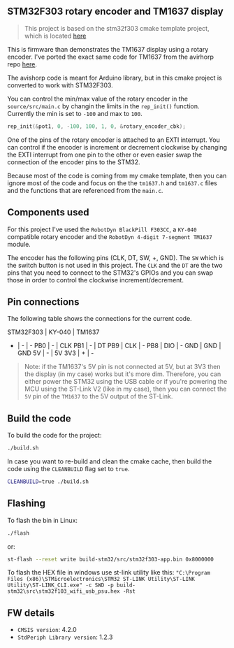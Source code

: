 STM32F303 rotary encoder and TM1637 display
----

> This project is based on the stm32f303 cmake template project,
which is located [here](https://bitbucket.org/dimtass/stm32f303-cmake-template/src/master/)

This is firmware than demonstrates the TM1637 display using a
rotary encoder. I've ported the exact same code for TM1637 from
the avirhorp repo [here](https://github.com/avishorp/TM1637).

The avishorp code is meant for Arduino library, but in this cmake
project is converted to work with STM32F303.

You can control the min/max value of the rotary encoder in the
`source/src/main.c` by changin the limits in the `rep_init()`
function. Currently the min is set to `-100` and max to `100`.

```cpp
rep_init(&pot1, 0, -100, 100, 1, 0, &rotary_encoder_cbk);
```

One of the pins of the rotary encoder is attached to an EXTI interrupt.
You can control if the encoder is increment or decrement clockwise by
changing the EXTI interrupt from one pin to the other or even easier
swap the connection of the encoder pins to the STM32.

Because most of the code is coming from my cmake template, then you
can ignore most of the code and focus on the the `tm1637.h` and
`tm1637.c` files and the functions that are referenced from the `main.c`.

## Components used
For this project I've used the `RobotDyn BlackPill F303CC`, a `KY-040`
compatible rotary encoder and the `RobotDyn 4-digit 7-segment TM1637`
module.

The encoder has the following pins (CLK, DT, SW, +, GND). The `SW` which
is the switch button is not used in this project. The `CLK` and the `DT`
are the two pins that you need to connect to the STM32's GPIOs and you
can swap those in order to control the clockwise increment/decrement.

## Pin connections
The following table shows the connections for the current code.

STM32F303 | KY-040 | TM1637
- | - | -
PB0 | - | CLK
PB1 | - | DT
PB9 | CLK | -
PB8 | DIO | -
GND | GND | GND
5V | - | 5V
3V3 | + | -

> Note: if the TM1637's 5V pin is not connected at 5V, but at 3V3 then
the display (in my case) works but it's more dim. Therefore, you can
either power the STM32 using the USB cable or if you're powering the
MCU using the ST-Link V2 (like in my case), then you can connect the
`5V` pin of the `TM1637` to the 5V output of the ST-Link.

## Build the code
To build the code for the project:
```sh
./build.sh
```

In case you want to re-build and clean the cmake cache, then build
the code using the `CLEANBUILD` flag set to `true`.
```sh
CLEANBUILD=true ./build.sh
```

## Flashing
To flash the bin in Linux:
```sh
./flash
```

or:
```sh
st-flash --reset write build-stm32/src/stm32f303-app.bin 0x8000000
```

To flash the HEX file in windows use st-link utility like this:
```"C:\Program Files (x86)\STMicroelectronics\STM32 ST-LINK Utility\ST-LINK Utility\ST-LINK_CLI.exe" -c SWD -p build-stm32\src\stm32f103_wifi_usb_psu.hex -Rst```


## FW details
* `CMSIS version`: 4.2.0
* `StdPeriph Library version`: 1.2.3

